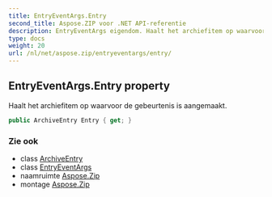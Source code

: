 ```yaml
---
title: EntryEventArgs.Entry
second_title: Aspose.ZIP voor .NET API-referentie
description: EntryEventArgs eigendom. Haalt het archiefitem op waarvoor de gebeurtenis is aangemaakt.
type: docs
weight: 20
url: /nl/net/aspose.zip/entryeventargs/entry/
---
```

## EntryEventArgs.Entry property

Haalt het archiefitem op waarvoor de gebeurtenis is aangemaakt.

```csharp
public ArchiveEntry Entry { get; }
```

### Zie ook

* class [ArchiveEntry](../../archiveentry/)
* class [EntryEventArgs](../)
* naamruimte [Aspose.Zip](../../entryeventargs/)
* montage [Aspose.Zip](../../../)


